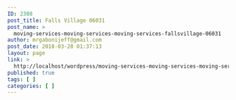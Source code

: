 ```yaml
---
ID: 2308
post_title: Falls Village 06031
post_name: >
  moving-services-moving-services-moving-services-fallsvillage-06031
author: mrgabonijeff@gmail.com
post_date: 2018-03-28 01:37:13
layout: page
link: >
  http://localhost/wordpress/moving-services-moving-services-moving-services-fallsvillage-06031/
published: true
tags: [ ]
categories: [ ]
---
```

